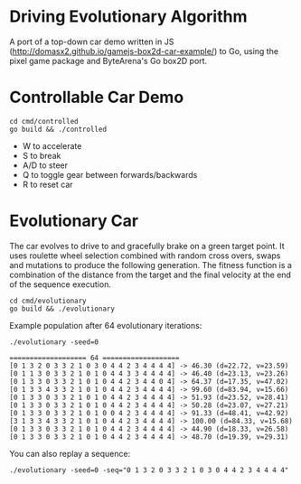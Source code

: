 # Driving Evolutionary Algorithm

A port of a top-down car demo written in JS (http://domasx2.github.io/gamejs-box2d-car-example/) to Go, using the pixel game package and ByteArena's Go box2D port.

# Controllable Car Demo

```
cd cmd/controlled
go build && ./controlled
```

- W to accelerate
- S to break
- A/D to steer
- Q to toggle gear between forwards/backwards
- R to reset car

# Evolutionary Car

The car evolves to drive to and gracefully brake on a green target point. It uses roulette wheel selection combined with random cross overs, swaps and mutations to produce the following generation. The fitness function is a combination of the distance from the target and the final velocity at the end of the sequence execution.  

```
cd cmd/evolutionary
go build && ./evolutionary
```

Example population after 64 evolutionary iterations:
```
./evolutionary -seed=0

=================== 64 ===================
[0 1 3 2 0 3 3 2 1 0 3 0 4 4 2 3 4 4 4 4] -> 46.30 (d=22.72, v=23.59)
[0 1 1 3 0 3 3 2 1 0 1 0 4 4 3 3 4 4 4 4] -> 46.40 (d=23.13, v=23.26)
[0 1 3 3 0 3 3 2 1 0 1 0 4 4 2 3 4 4 0 4] -> 64.37 (d=17.35, v=47.02)
[0 1 3 3 4 3 3 2 1 0 1 0 4 4 2 3 4 4 4 4] -> 99.60 (d=83.94, v=15.66)
[0 1 3 3 0 3 3 2 1 0 1 0 4 4 2 3 4 4 4 4] -> 51.93 (d=23.52, v=28.41)
[0 1 3 3 0 3 3 2 1 0 1 0 4 4 2 3 4 4 4 4] -> 50.28 (d=23.07, v=27.21)
[0 1 3 3 0 3 3 2 1 0 1 0 0 4 2 3 4 4 4 4] -> 91.33 (d=48.41, v=42.92)
[3 1 3 3 4 3 3 2 1 0 1 0 4 4 2 3 4 4 4 4] -> 100.00 (d=84.33, v=15.68)
[0 1 3 3 0 3 3 2 1 0 1 0 4 4 2 3 4 4 4 4] -> 44.90 (d=18.33, v=26.58)
[0 1 3 3 0 3 3 2 1 0 1 0 4 4 2 3 4 4 4 4] -> 48.70 (d=19.39, v=29.31)
```

You can also replay a sequence:
```
./evolutionary -seed=0 -seq="0 1 3 2 0 3 3 2 1 0 3 0 4 4 2 3 4 4 4 4"
```